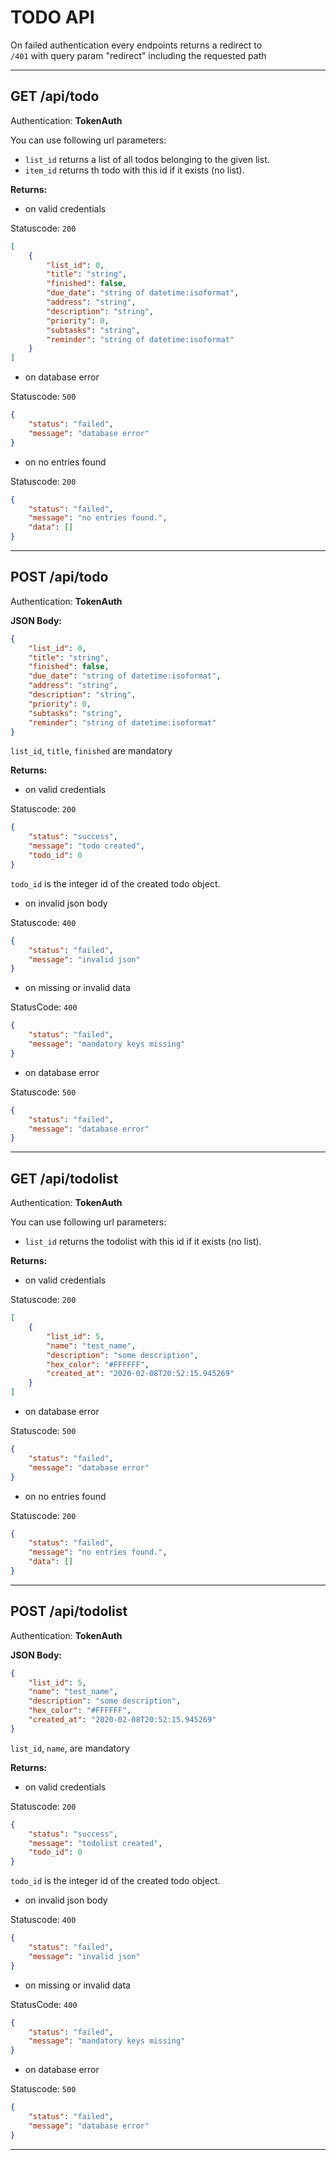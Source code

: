 # TODO API

On failed authentication every endpoints returns a redirect to<br/>
`/401` with query param "redirect" including the requested path

<hr/>

## GET /api/todo
Authentication: **TokenAuth**<br/>

You can use following url parameters:
- `list_id` returns a list of all todos belonging to the given list.
- `item_id` returns th todo with this id if it exists (no list).

**Returns:**

- on valid credentials
  
Statuscode: `200`
```json
[
    {
        "list_id": 0,
        "title": "string",
        "finished": false,
        "due_date": "string of datetime:isoformat",
        "address": "string",
        "description": "string",
        "priority": 0,
        "subtasks": "string",
        "reminder": "string of datetime:isoformat"
    }
]
```

- on database error

Statuscode: `500`
```json
{
    "status": "failed",
    "message": "database error"
}
```

- on no entries found

Statuscode: `200`
```json
{
    "status": "failed",
    "message": "no entries found.",
    "data": []
}
```

<hr/>

## POST /api/todo
Authentication: **TokenAuth**<br/>

**JSON Body:**
```json
{
    "list_id": 0,
    "title": "string",
    "finished": false,
    "due_date": "string of datetime:isoformat",
    "address": "string",
    "description": "string",
    "priority": 0,
    "subtasks": "string",
    "reminder": "string of datetime:isoformat"
}
```

`list_id`, `title`, `finished` are mandatory

**Returns:**

- on valid credentials
  
Statuscode: `200`
```json
{
    "status": "success",
    "message": "todo created",
    "todo_id": 0
}
```
`todo_id` is the integer id of the created todo object.

- on invalid json body

Statuscode: `400`
```json
{
    "status": "failed",
    "message": "invalid json"
}
```

- on missing or invalid data

StatusCode: `400`
```json
{
    "status": "failed",
    "message": "mandatory keys missing"
}
```

- on database error

Statuscode: `500`
```json
{
    "status": "failed",
    "message": "database error"
}
```

<hr/>

## GET /api/todolist
Authentication: **TokenAuth**<br/>

You can use following url parameters:
- `list_id` returns the todolist with this id if it exists (no list).

**Returns:**

- on valid credentials
  
Statuscode: `200`
```json
[
    {
        "list_id": 5,
        "name": "test_name",
        "description": "some description",
        "hex_color": "#FFFFFF",
        "created_at": "2020-02-08T20:52:15.945269"
    }
]
```

- on database error

Statuscode: `500`
```json
{
    "status": "failed",
    "message": "database error"
}
```

- on no entries found

Statuscode: `200`
```json
{
    "status": "failed",
    "message": "no entries found.",
    "data": []
}
```

<hr/>

## POST /api/todolist
Authentication: **TokenAuth**<br/>

**JSON Body:**
```json
{
    "list_id": 5,
    "name": "test_name",
    "description": "some description",
    "hex_color": "#FFFFFF",
    "created_at": "2020-02-08T20:52:15.945269"
}
```

`list_id`, `name`, are mandatory

**Returns:**

- on valid credentials
  
Statuscode: `200`
```json
{
    "status": "success",
    "message": "todolist created",
    "todo_id": 0
}
```
`todo_id` is the integer id of the created todo object.

- on invalid json body

Statuscode: `400`
```json
{
    "status": "failed",
    "message": "invalid json"
}
```

- on missing or invalid data

StatusCode: `400`
```json
{
    "status": "failed",
    "message": "mandatory keys missing"
}
```

- on database error

Statuscode: `500`
```json
{
    "status": "failed",
    "message": "database error"
}
```

<hr/>